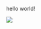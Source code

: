 <p> hello world! </p>
<img src="https://www.canva.com/learn/wp-content/uploads/2015/12/blog-header-design.jpg">
